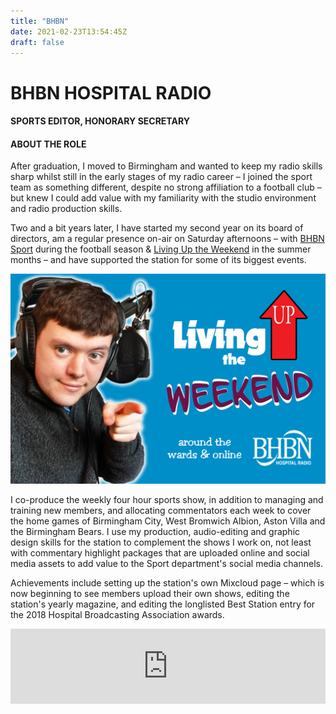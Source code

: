 ```yaml
---
title: "BHBN"
date: 2021-02-23T13:54:45Z
draft: false
---
```

<div id="workwrap" class="bhbn">
	    <div class="container">
			<div class="row">
				<div class="col-lg-6 col-lg-offset-3">
					<h1>BHBN HOSPITAL RADIO</h1>
					<h4>SPORTS EDITOR, HONORARY SECRETARY</h4>
				</div>
			</div><!--/row -->
	    </div> <!-- /container -->
	</div><!--/workwrap -->
	
<section id="works"></section>
<div class="container">
	<div class="row centered mt mb">
		<div class="col-lg-8 col-lg-offset-2">
			<h4>ABOUT THE ROLE</h4>
			<p>
				After graduation, I moved to Birmingham and wanted to keep my radio skills sharp whilst still in the early stages of my radio career – I joined the sport team as something different, despite no strong affiliation to a football club – but knew I could add value with my familiarity with the studio environment and radio production skills. 
			</p>
			<p>
				Two and a bit years later, I have started my second year on its board of directors, am a regular presence on-air on Saturday afternoons – with <a href="bhbn-sport.php">BHBN Sport</a> during the football season &amp; <a href="living-up-the-weekend.php">Living Up the Weekend</a> in the summer months – and have supported the station for some of its biggest events.
			</p>
		</div>
		<div class="col-lg-10 col-lg-offset-1 mt-half">
			<img class="img-responsive" src="img/portfolio/bhbn-feature.jpg">
		</div>
		<div class="col-lg-8 col-lg-offset-2 mt-half">
			<p>
				I co-produce the weekly four hour sports show, in addition to managing and training new members, and allocating commentators each week to cover the home games of Birmingham City, West Bromwich Albion, Aston Villa and the Birmingham Bears. I use my production, audio-editing and graphic design skills for the station to complement the shows I work on, not least with commentary highlight packages that are uploaded online and social media assets to add value to the Sport department's social media channels.
			</p>
			<p>
				Achievements include setting up the station's own Mixcloud page – which is now beginning to see members upload their own shows, editing the station's yearly magazine, and editing the longlisted Best Station entry for the 2018 Hospital Broadcasting Association awards.
			</p>
			<p>
				<iframe width="100%" height="120" src="https://www.mixcloud.com/widget/iframe/?hide_cover=1&light=1&feed=%2FBHBNRadio%2Fa-year-in-the-life-of-bhbn-hospital-radio-2017%2F" frameborder="0" ></iframe>
			</p>
		</div>
	</div><!--/row -->
</div><!--/container -->